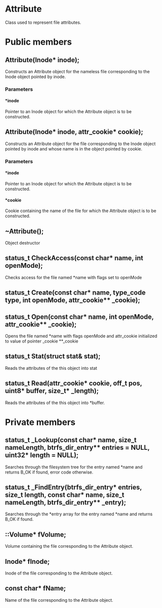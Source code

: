 # Attribute
Class used to represent file attributes.
# Public members
## Attribute(Inode\* inode);
Constructs an Attribute object for the nameless file corresponding to the Inode
object pointed by inode.
### Parameters
#### \*inode
Pointer to an Inode object for which the Attribute object is to be constructed.
## Attribute(Inode\* inode, attr_cookie\* cookie);
Constructs an Attribute object for the file corresponding to the Inode object
pointed by inode and whose name is in the object pointed by cookie.
### Parameters
#### \*inode
Pointer to an Inode object for which the Attribute object is to be constructed.
#### \*cookie
Cookie containing the name of the file for which the Attribute object is to be
constructed.
## \~Attribute();
Object destructor
## status_t            CheckAccess(const char\* name, int openMode);
Checks access for the file named \*name with flags set to openMode
## status_t            Create(const char\* name, type_code type, int openMode, attr_cookie\*\* \_cookie);
## status_t            Open(const char\* name, int openMode, attr_cookie\*\* \_cookie);
Opens the file named \*name with flags openMode and attr_cookie initialized to
value of pointer \_cookie
\*\*\_cookie
## status_t            Stat(struct stat& stat);
Reads the attributes of the this object into stat
## status_t            Read(attr_cookie\* cookie, off_t pos, uint8\* buffer, size_t\* \_length);
Reads the attributes of the this object into \*buffer.
# Private members
## status_t            \_Lookup(const char\* name, size_t nameLength, btrfs_dir_entry\*\* entries = NULL, uint32\* length = NULL);
Searches through the filesystem tree for the entry named \*name and returns B_OK
if found, error code otherwise.
## status_t            \_FindEntry(btrfs_dir_entry\* entries, size_t length, const char\* name, size_t nameLength, btrfs_dir_entry\*\* \_entry);
Searches through the \*entry array for the entry named \*name and returns B_OK
if found.
## ::Volume\*           fVolume;
Volume containing the file corresponding to the Attribute object.
## Inode\*              fInode;
Inode of the file corresponding to the Attribute object.
## const char\*         fName;
Name of the file corresponding to the Attribute object.
